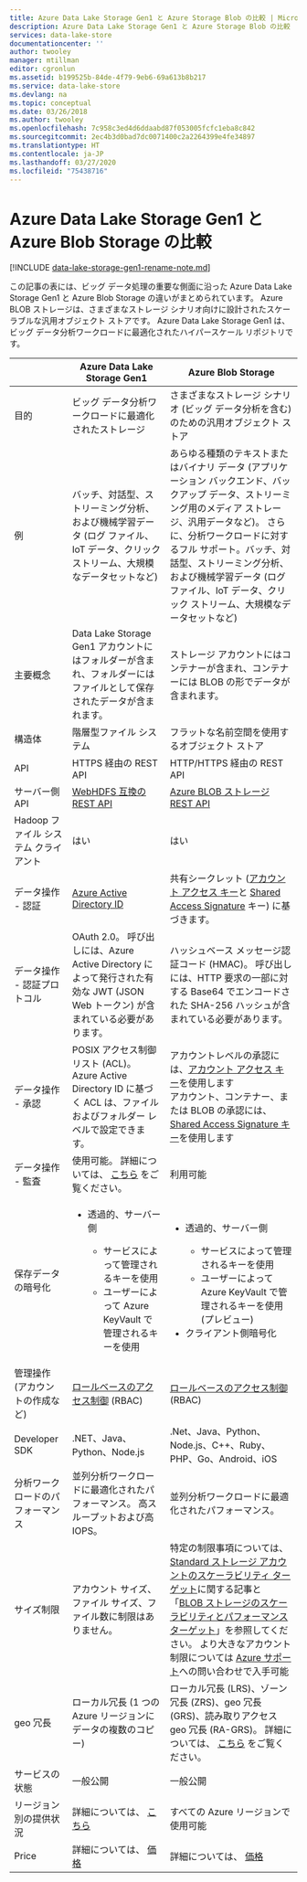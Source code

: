 ```yaml
---
title: Azure Data Lake Storage Gen1 と Azure Storage Blob の比較 | Microsoft Docs
description: Azure Data Lake Storage Gen1 と Azure Storage Blob の比較
services: data-lake-store
documentationcenter: ''
author: twooley
manager: mtillman
editor: cgronlun
ms.assetid: b199525b-84de-4f79-9eb6-69a613b8b217
ms.service: data-lake-store
ms.devlang: na
ms.topic: conceptual
ms.date: 03/26/2018
ms.author: twooley
ms.openlocfilehash: 7c958c3ed4d6ddaabd87f053005fcfc1eba8c842
ms.sourcegitcommit: 2ec4b3d0bad7dc0071400c2a2264399e4fe34897
ms.translationtype: HT
ms.contentlocale: ja-JP
ms.lasthandoff: 03/27/2020
ms.locfileid: "75438716"
---
```

# <a name="comparing-azure-data-lake-storage-gen1-and-azure-blob-storage"></a>Azure Data Lake Storage Gen1 と Azure Blob Storage の比較

[!INCLUDE [data-lake-storage-gen1-rename-note.md](../../includes/data-lake-storage-gen1-rename-note.md)] 

この記事の表には、ビッグ データ処理の重要な側面に沿った Azure Data Lake Storage Gen1 と Azure Blob Storage の違いがまとめられています。 Azure BLOB ストレージは、さまざまなストレージ シナリオ向けに設計されたスケーラブルな汎用オブジェクト ストアです。 Azure Data Lake Storage Gen1 は、ビッグ データ分析ワークロードに最適化されたハイパースケール リポジトリです。

|  | Azure Data Lake Storage Gen1 | Azure Blob Storage |
| --- | --- | --- |
| 目的 |ビッグ データ分析ワークロードに最適化されたストレージ |さまざまなストレージ シナリオ (ビッグ データ分析を含む) のための汎用オブジェクト ストア |
| 例 |バッチ、対話型、ストリーミング分析、および機械学習データ (ログ ファイル、IoT データ、クリック ストリーム、大規模なデータセットなど) |あらゆる種類のテキストまたはバイナリ データ (アプリケーション バックエンド、バックアップ データ、ストリーミング用のメディア ストレージ、汎用データなど)。 さらに、分析ワークロードに対するフル サポート。バッチ、対話型、ストリーミング分析、および機械学習データ (ログ ファイル、IoT データ、クリック ストリーム、大規模なデータセットなど) |
| 主要概念 |Data Lake Storage Gen1 アカウントにはフォルダーが含まれ、フォルダーにはファイルとして保存されたデータが含まれます。 |ストレージ アカウントにはコンテナーが含まれ、コンテナーには BLOB の形でデータが含まれます。 |
| 構造体 |階層型ファイル システム |フラットな名前空間を使用するオブジェクト ストア |
| API |HTTPS 経由の REST API |HTTP/HTTPS 経由の REST API |
| サーバー側 API |[WebHDFS 互換の REST API](https://msdn.microsoft.com/library/azure/mt693424.aspx) |[Azure BLOB ストレージ REST API](https://msdn.microsoft.com/library/azure/dd135733.aspx) |
| Hadoop ファイル システム クライアント |はい |はい |
| データ操作 - 認証 |[Azure Active Directory ID](../active-directory/develop/authentication-scenarios.md) |共有シークレット ([アカウント アクセス キー](../storage/common/storage-account-keys-manage.md)と [Shared Access Signature](../storage/common/storage-dotnet-shared-access-signature-part-1.md) キー) に基づきます。 |
| データ操作 - 認証プロトコル |OAuth 2.0。 呼び出しには、Azure Active Directory によって発行された有効な JWT (JSON Web トークン) が含まれている必要があります。 |ハッシュベース メッセージ認証コード (HMAC)。 呼び出しには、HTTP 要求の一部に対する Base64 でエンコードされた SHA-256 ハッシュが含まれている必要があります。 |
| データ操作 - 承認 |POSIX アクセス制御リスト (ACL)。  Azure Active Directory ID に基づく ACL は、ファイルおよびフォルダー レベルで設定できます。 |アカウントレベルの承認には、[アカウント アクセス キー](../storage/common/storage-account-keys-manage.md)を使用します<br>アカウント、コンテナー、または BLOB の承認には、[Shared Access Signature キー](../storage/common/storage-dotnet-shared-access-signature-part-1.md)を使用します |
| データ操作 - 監査 |使用可能。 詳細については、 [こちら](data-lake-store-diagnostic-logs.md) をご覧ください。 |利用可能 |
| 保存データの暗号化 |<ul><li>透過的、サーバー側</li> <ul><li>サービスによって管理されるキーを使用</li><li>ユーザーによって Azure KeyVault で管理されるキーを使用</li></ul></ul> |<ul><li>透過的、サーバー側</li> <ul><li>サービスによって管理されるキーを使用</li><li>ユーザーによって Azure KeyVault で管理されるキーを使用 (プレビュー)</li></ul><li>クライアント側暗号化</li></ul> |
| 管理操作 (アカウントの作成など) |[ロールベースのアクセス制御](../role-based-access-control/overview.md) (RBAC) |[ロールベースのアクセス制御](../role-based-access-control/overview.md) (RBAC) |
| Developer SDK |.NET、Java、Python、Node.js |.Net、Java、Python、Node.js、C++、Ruby、PHP、Go、Android、iOS |
| 分析ワークロードのパフォーマンス |並列分析ワークロードに最適化されたパフォーマンス。 高スループットおよび高 IOPS。 |並列分析ワークロードに最適化されたパフォーマンス。 |
| サイズ制限 |アカウント サイズ、ファイル サイズ、ファイル数に制限はありません。 |特定の制限事項については、[Standard ストレージ アカウントのスケーラビリティ ターゲット](../storage/common/scalability-targets-standard-account.md)に関する記事と「[BLOB ストレージのスケーラビリティとパフォーマンス ターゲット](../storage/blobs/scalability-targets.md)」を参照してください。 より大きなアカウント制限については [Azure サポート](https://azure.microsoft.com/support/faq/)への問い合わせで入手可能 |
| geo 冗長 |ローカル冗長 (1 つの Azure リージョンにデータの複数のコピー) |ローカル冗長 (LRS)、ゾーン冗長 (ZRS)、geo 冗長 (GRS)、読み取りアクセス geo 冗長 (RA-GRS)。 詳細については、 [こちら](../storage/common/storage-redundancy.md) をご覧ください。 |
| サービスの状態 |一般公開 |一般公開 |
| リージョン別の提供状況 |詳細については、 [こちら](https://azure.microsoft.com/regions/#services) |すべての Azure リージョンで使用可能 |
| Price |詳細については、 [価格](https://azure.microsoft.com/pricing/details/data-lake-store/) |詳細については、 [価格](https://azure.microsoft.com/pricing/details/storage/) |


